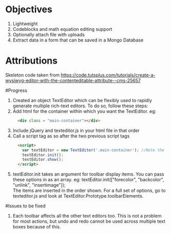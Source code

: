 # Objectives

1. Lightweight
2. Codeblocks and math equation editing support
3. Optionally attach file with uploads
4. Extract data in a form that can be saved in a Mongo Database

# Attributions
Skeleton code taken from https://code.tutsplus.com/tutorials/create-a-wysiwyg-editor-with-the-contenteditable-attribute--cms-25657

#Progress
1. Created an object TextEditor which can be flexibly used to rapidly generate multiple rich-text editors. To do so, follow these steps: 
  1. Add html for the container within which you want the TextEditor. 
      eg:  
      ```HTML 
        <div class = "main-container"></div> 
      ```
  2. Include jQuery and texteditor.js in your html file in that order
  3. Call a script tag as so after the two previous script tags  
      ```HTML
        <script>  
          var textEditor = new TextEditor('.main-container'); //Note the . indicating the class name  
          textEditor.init();  
          textEditor.show();  
        </script>
      ```
  4. textEditor.init takes an argument for toolbar display items. You can pass these options in as an array.
     eg: textEditor.init(["forecolor", "backcolor", "unlink", "insertimage"]);  
     The items are inserted in the order shown. For a full set of options, go to texteditor.js and look at TextEditor.Prototype.toolbarElements. 

#Issues to be fixed
1. Each toolbar affects all the other text editors too. This is not a problem for most actions, but undo and redo cannot be used across multiple text boxes because of this. 
